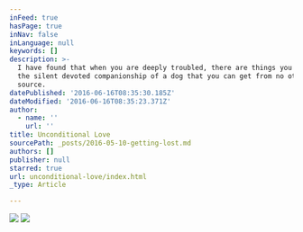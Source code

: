 ```yaml
---
inFeed: true
hasPage: true
inNav: false
inLanguage: null
keywords: []
description: >-
  I have found that when you are deeply troubled, there are things you get from
  the silent devoted companionship of a dog that you can get from no other
  source.
datePublished: '2016-06-16T08:35:30.185Z'
dateModified: '2016-06-16T08:35:23.371Z'
author:
  - name: ''
    url: ''
title: Unconditional Love
sourcePath: _posts/2016-05-10-getting-lost.md
authors: []
publisher: null
starred: true
url: unconditional-love/index.html
_type: Article

---
```

![](https://the-grid-user-content.s3-us-west-2.amazonaws.com/25e21f22-7bb3-48dd-84bd-b5b0a78ed31d.jpg)
![](https://the-grid-user-content.s3-us-west-2.amazonaws.com/8ac7f191-7c4d-41b9-9dd7-573a0aa5f1bb.jpg)
